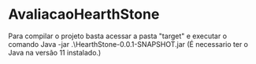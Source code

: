 # AvaliacaoHearthStone

Para compilar o projeto basta acessar a pasta "target" e executar o comando Java -jar .\HearthStone-0.0.1-SNAPSHOT.jar (É necessario ter o Java na versão 11 instalado.) 
